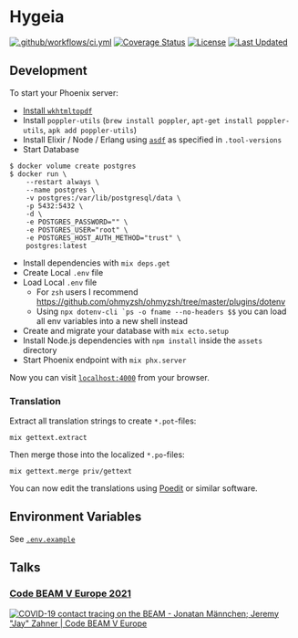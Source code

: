 # Hygeia

[![.github/workflows/ci.yml](https://github.com/jshmrtn/hygeia/actions/workflows/ci.yml/badge.svg)](https://github.com/jshmrtn/hygeia/actions/workflows/ci.yml)
[![Coverage Status](https://coveralls.io/repos/github/jshmrtn/hygeia/badge.svg?branch=master)](https://coveralls.io/github/jshmrtn/hygeia?branch=master)
[![License](https://img.shields.io/badge/License-BSL%201.1%20%2F%20Apache%202.0-blue.svg)](https://mariadb.com/bsl11/)
[![Last Updated](https://img.shields.io/github/last-commit/jshmrtn/hygeia.svg)](https://github.com/jshmrtn/hygeia/commits/master)

## Development

To start your Phoenix server:

- [Install `wkhtmltopdf`](https://github.com/gutschilla/elixir-pdf-generator#wkhtmltopdf)
- Install `poppler-utils` (`brew install poppler`, `apt-get install poppler-utils`, `apk add poppler-utils`)
- Install Elixir / Node / Erlang using [`asdf`](https://asdf-vm.com/) as specified in `.tool-versions`
- Start Database

```console
$ docker volume create postgres
$ docker run \
    --restart always \
    --name postgres \
    -v postgres:/var/lib/postgresql/data \
    -p 5432:5432 \
    -d \
    -e POSTGRES_PASSWORD="" \
    -e POSTGRES_USER="root" \
    -e POSTGRES_HOST_AUTH_METHOD="trust" \
    postgres:latest
```

- Install dependencies with `mix deps.get`
- Create Local `.env` file
- Load Local `.env` file
  - For `zsh` users I recommend https://github.com/ohmyzsh/ohmyzsh/tree/master/plugins/dotenv
  - Using `` npx dotenv-cli `ps -o fname --no-headers $$ `` you can load all env variables into a new shell instead
- Create and migrate your database with `mix ecto.setup`
- Install Node.js dependencies with `npm install` inside the `assets` directory
- Start Phoenix endpoint with `mix phx.server`

Now you can visit [`localhost:4000`](http://localhost:4000) from your browser.

### Translation

Extract all translation strings to create `*.pot`-files:

```console
mix gettext.extract
```

Then merge those into the localized `*.po`-files:

```console
mix gettext.merge priv/gettext
```

You can now edit the translations using [Poedit](https://poedit.net/) or similar software.

## Environment Variables

See [`.env.example`](./.env.example)

## Talks

### [Code BEAM V Europe 2021](https://codesync.global/speaker/jonatan-maennchen/#845covid-19-contact-tracing-on-the-beam)

[![COVID-19 contact tracing on the BEAM - Jonatan Männchen; Jeremy "Jay" Zahner | Code BEAM V Europe](https://img.youtube.com/vi/7ypfyCOfwLo/0.jpg)](https://www.youtube.com/watch?v=7ypfyCOfwLo)
